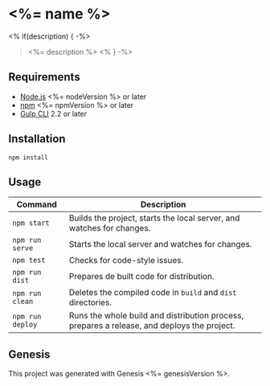 # <%= name %>
<% if(description) { -%>

> <%= description %>
<% } -%>

## Requirements

- [Node.js](https://nodejs.org/en/) <%= nodeVersion %> or later
- [npm](https://www.npmjs.com/) <%= npmVersion %> or later
- [Gulp CLI](https://gulpjs.com) 2.2 or later

## Installation

``` shell
npm install
```

## Usage

Command | Description
---|---
`npm start` | Builds the project, starts the local server, and watches for changes.
`npm run serve` | Starts the local server and watches for changes.
`npm test` | Checks for code-style issues.
`npm run dist` | Prepares de built code for distribution.
`npm run clean` | Deletes the compiled code in `build` and `dist` directories.
`npm run deploy` | Runs the whole build and distribution process, prepares a release, and deploys the project.

## Genesis

This project was generated with Genesis <%= genesisVersion %>.
